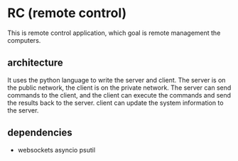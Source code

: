 # RC (remote control)

This is remote control application, which goal is remote management the computers.

## architecture

It uses the  python language to write the server and client.
The server is on the public network, the client is on the private network.
The server can send commands to the client, and the client can execute the commands and send the results back to the server.
client can update the system information to the server.

## dependencies

- websockets asyncio psutil